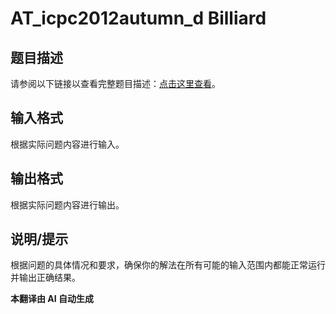 # AT_icpc2012autumn_d Billiard

## 题目描述

请参阅以下链接以查看完整题目描述：[点击这里查看](https://atcoder.jp/contests/jag2012autumn/tasks/icpc2012autumn_d)。

## 输入格式

根据实际问题内容进行输入。

## 输出格式

根据实际问题内容进行输出。

## 说明/提示

根据问题的具体情况和要求，确保你的解法在所有可能的输入范围内都能正常运行并输出正确结果。

 **本翻译由 AI 自动生成**